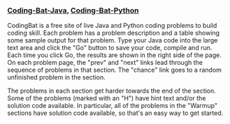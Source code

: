 ### [Coding-Bat-Java](https://codingbat.com/java), [Coding-Bat-Python](https://codingbat.com/python)

CodingBat is a free site of live Java and Python coding problems to build coding skill. Each problem has a problem description and a table showing some sample output for that problem. Type your Java code into the large text area and click the "Go" button to save your code, compile and run. Each time you click Go, the results are shown in the right side of the page. On each problem page, the "prev" and "next" links lead through the sequence of problems in that section. The "chance" link goes to a random unfinished problem in the section.

The problems in each section get harder towards the end of the section. Some of the problems (marked with an "H") have hint text and/or the solution code available. In particular, all of the problems in the "Warmup" sections have solution code available, so that's an easy way to get started.
